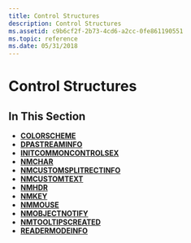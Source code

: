 ```yaml
---
title: Control Structures
description: Control Structures
ms.assetid: c9b6cf2f-2b73-4cd6-a2cc-0fe861190551
ms.topic: reference
ms.date: 05/31/2018
---
```


# Control Structures

## In This Section

-   [**COLORSCHEME**](/windows/win32/api/commctrl/ns-commctrl-colorscheme)
-   [**DPASTREAMINFO**](/windows/desktop/api/dpa_dsa/ns-dpa_dsa-dpastreaminfo)
-   [**INITCOMMONCONTROLSEX**](/windows/win32/api/commctrl/ns-commctrl-initcommoncontrolsex)
-   [**NMCHAR**](/windows/win32/api/commctrl/ns-commctrl-nmchar)
-   [**NMCUSTOMSPLITRECTINFO**](/windows/win32/api/commctrl/ns-commctrl-nmcustomsplitrectinfo)
-   [**NMCUSTOMTEXT**](/windows/win32/api/commctrl/ns-commctrl-nmcustomtext)
-   [**NMHDR**](/windows/desktop/api/richedit/ns-richedit-nmhdr)
-   [**NMKEY**](/windows/win32/api/commctrl/ns-commctrl-nmkey)
-   [**NMMOUSE**](/windows/win32/api/commctrl/ns-commctrl-nmmouse)
-   [**NMOBJECTNOTIFY**](/windows/win32/api/commctrl/ns-commctrl-nmobjectnotify)
-   [**NMTOOLTIPSCREATED**](/windows/win32/api/commctrl/ns-commctrl-nmtooltipscreated)
-   [**READERMODEINFO**](readermodeinfo.md)

 

 




